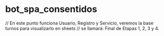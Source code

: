 # bot_spa_consentidos
// En este punto funciona Usuario, Registro y Servicio, veremos la base turnos para visualizarlo en sheets
// se llamará: Final de Etapas 1, 2, 3 y 4.